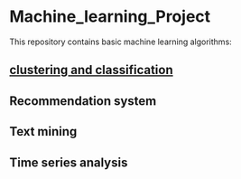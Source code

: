 # Machine_learning_Project
This repository contains basic machine learning algorithms:

## [clustering and classification](https://github.com/LunaYogada/452_machine_learning/tree/master/cluster%20and%20classfication)

## Recommendation system

## Text mining

## Time series analysis
